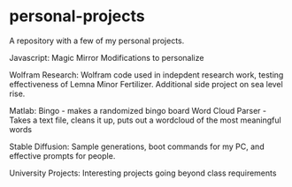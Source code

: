 # personal-projects

A repository with a few of my personal projects.

Javascript:
Magic Mirror Modifications to personalize

Wolfram Research:
Wolfram code used in indepdent research work, testing effectiveness of Lemna Minor Fertilizer. Additional side project on sea level rise.

Matlab:
Bingo - makes a randomized bingo board
Word Cloud Parser - Takes a text file, cleans it up, puts out a wordcloud of the most meaningful words

Stable Diffusion:
Sample generations, boot commands for my PC, and effective prompts for people.

University Projects:
Interesting projects going beyond class requirements


